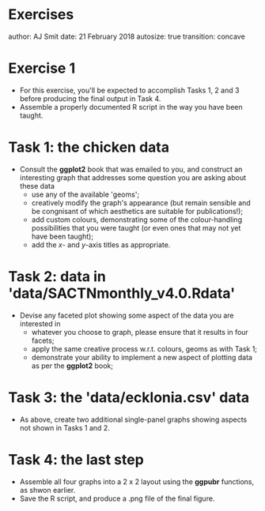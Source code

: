 Exercises
========================================================
author: AJ Smit
date: 21 February 2018
autosize: true
transition: concave

Exercise 1
========================================================

- For this exercise, you'll be expected to accomplish Tasks 1, 2 and 3 before producing the final output in Task 4.
- Assemble a properly documented R script in the way you have been taught.

Task 1: the chicken data
========================================================

- Consult the **ggplot2** book that was emailed to you, and construct an interesting graph that addresses some question you are asking about these data
  - use any of the available 'geoms';
  - creatively modify the graph's appearance (but remain sensible and be congnisant of which aesthetics are suitable for publications!);
  - add custom colours, demonstrating some of the colour-handling possibilities that you were taught (or even ones that may not yet have been taught);
  - add the *x*- and *y*-axis titles as appropriate.

Task 2: data in 'data/SACTNmonthly_v4.0.Rdata'
========================================================

- Devise any faceted plot showing some aspect of the data you are interested in
  - whatever you choose to graph, please ensure that it results in four facets;
  - apply the same creative process w.r.t. colours, geoms as with Task 1;
  - demonstrate your ability to implement a new aspect of plotting data as per the **ggplot2** book;
  
Task 3: the 'data/ecklonia.csv' data
========================================================

- As above, create two additional single-panel graphs showing aspects not shown in Tasks 1 and 2.

Task 4: the last step
========================================================

- Assemble all four graphs into a 2 x 2 layout using the **ggpubr** functions, as shwon earlier.
- Save the R script, and produce a .png file of the final figure.
